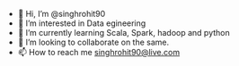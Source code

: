 - 👋 Hi, I’m @singhrohit90
- 👀 I’m interested in Data egineering
- 🌱 I’m currently learning Scala, Spark, hadoop and python
- 💞️ I’m looking to collaborate on the same.
- 📫 How to reach me singhrohit90@live.com

<!---
singhrohit90/singhrohit90 is a ✨ special ✨ repository because its `README.md` (this file) appears on your GitHub profile.
You can click the Preview link to take a look at your changes.
--->
